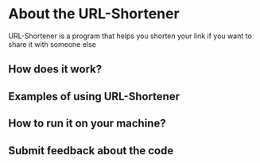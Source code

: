 # About the URL-Shortener
URL-Shortener is a program that helps you shorten your link if you want to share it with someone else

## How does it work?

## Examples of using URL-Shortener

## How to run it on your machine?

## Submit feedback about the code
